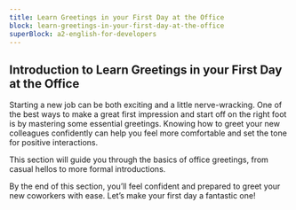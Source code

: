 ```yaml
---
title: Learn Greetings in your First Day at the Office
block: learn-greetings-in-your-first-day-at-the-office
superBlock: a2-english-for-developers
---
```


## Introduction to Learn Greetings in your First Day at the Office

Starting a new job can be both exciting and a little nerve-wracking. One of the best ways to make a great first impression and start off on the right foot is by mastering some essential greetings. Knowing how to greet your new colleagues confidently can help you feel more comfortable and set the tone for positive interactions.

This section will guide you through the basics of office greetings, from casual hellos to more formal introductions.

By the end of this section, you’ll feel confident and prepared to greet your new coworkers with ease. Let’s make your first day a fantastic one!
